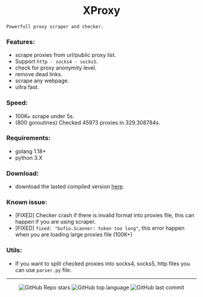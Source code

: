 <h1 align="center">XProxy</h1>

`Powerfull proxy scraper and checker.`

### Features:
- scrape proxies from url/public proxy list.
- Support `http - socks4 - socks5`.
- check for proxy anonymity level.
- remove dead links.
- scrape any webpage.
- ultra fast.

### Speed:
- 100K+ scrape under 5s.
- (800 goroutines) Checked 45973 proxies in 329.308784s.

### Requirements:
- golang 1.18+
- python 3.X

### Download:
- download the lasted compiled version [here](https://github.com/Its-Vichy/XProxy/releases/tag/lasted).

### Known issue:
- [FIXED] Checker crash if there is invalid format into proxies file, this can happen if you are using scraper.
- [FIXED] `fixed: "bufio.Scanner: token too long"`, this error happen when you are loading large proxies file (100K+)

### Utils:
- If you want to split checked proxies into socks4, socks5, http files you can use `parser.py` file.

---

<p align="center">
    <img alt="GitHub Repo stars" src="https://img.shields.io/github/stars/Its-Vichy/XProxy?style=for-the-badge&logo=stylelint&color=black">
    <img alt="GitHub top language" src="https://img.shields.io/github/languages/top/Its-Vichy/XProxy?style=for-the-badge&logo=stylelint&color=black">
    <img alt="GitHub last commit" src="https://img.shields.io/github/last-commit/Its-Vichy/XProxy?style=for-the-badge&logo=stylelint&color=black">
</p>